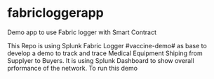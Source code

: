 # fabricloggerapp
Demo app to use Fabric logger with Smart Contract

This Repo is using Splunk Fabric Logger  #vaccine-demo# as base to develop a demo to track  and trace Medical Equipment Shiping from Supplyer to Buyers.
It is using Splunk Dashboard to show overall prformance of the network.
To run this demo
